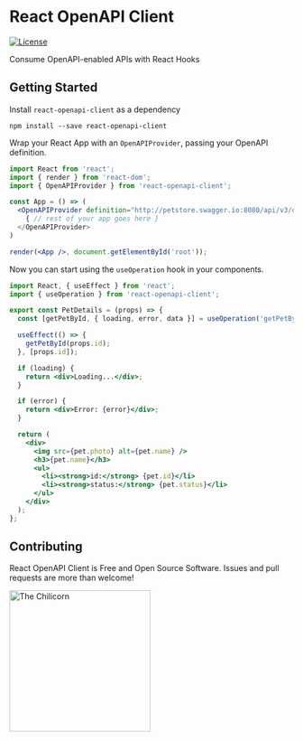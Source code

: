 # React OpenAPI Client

[![License](http://img.shields.io/:license-mit-blue.svg)](https://github.com/anttiviljami/openapi-client-axios/blob/master/LICENSE)

Consume OpenAPI-enabled APIs with React Hooks

## Getting Started

Install `react-openapi-client` as a dependency

```
npm install --save react-openapi-client
```

Wrap your React App with an `OpenAPIProvider`, passing your OpenAPI definition.

```jsx
import React from 'react';
import { render } from 'react-dom';
import { OpenAPIProvider } from 'react-openapi-client';

const App = () => (
  <OpenAPIProvider definition="http://petstore.swagger.io:8080/api/v3/openapi.json">
    { // rest of your app goes here }
  </OpenAPIProvider>
)

render(<App />, document.getElementById('root'));
```

Now you can start using the `useOperation` hook in your components.

```jsx
import React, { useEffect } from 'react';
import { useOperation } from 'react-openapi-client';

export const PetDetails = (props) => {
  const [getPetById, { loading, error, data }] = useOperation('getPetById');

  useEffect(() => {
    getPetById(props.id);
  }, [props.id]);

  if (loading) {
    return <div>Loading...</div>;
  }

  if (error) {
    return <div>Error: {error}</div>;
  }

  return (
    <div>
      <img src={pet.photo} alt={pet.name} />
      <h3>{pet.name}</h3>
      <ul>
        <li><strong>id:</strong> {pet.id}</li>
        <li><strong>status:</strong> {pet.status}</li>
      </ul>
    </div>
  );
};
```

## Contributing

React OpenAPI Client is Free and Open Source Software. Issues and pull requests are more than welcome!

[<img alt="The Chilicorn" src="http://spiceprogram.org/assets/img/chilicorn_sticker.svg" width="250" height="250">](https://spiceprogram.org/oss-sponsorship)

